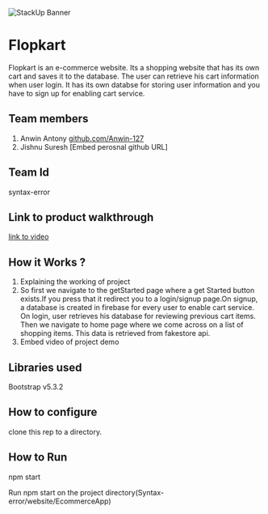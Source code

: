 ![StackUp Banner]([https://tinkerhub.frappe.cloud/files/stackup%20banner.jpeg])
# Flopkart
Flopkart is an e-commerce website. Its a shopping website that has its own cart and saves it to the database. The user can retrieve his cart information when user login. It has its own databse for storing user information and you have to sign up for enabling cart service.
## Team members
1. Anwin Antony [github.com/Anwin-127](https://github.com/Anwin-127)
2. Jishnu Suresh [Embed perosnal github URL]
## Team Id
syntax-error
## Link to product walkthrough
[link to video](https://www.loom.com/share/d74579c6b5854062a730663ce0a86cd6?sid=352668a6-21ce-4552-80ee-c801464fbf2a)
## How it Works ?
1. Explaining the working of project
2. So first we navigate to the getStarted page where a get Started button exists.If you press that it redirect you to a login/signup page.On signup, a database is created in firebase for every user to enable cart service. On login, user retrieves his database for reviewing previous cart items. Then we navigate to home page where we come across on a list of shopping items. This data is retrieved from fakestore api.
3. Embed video of project demo
## Libraries used
Bootstrap v5.3.2
## How to configure
clone this rep to a directory.
## How to Run
npm start

Run npm start on the project directory(Syntax-error/website/EcommerceApp)
